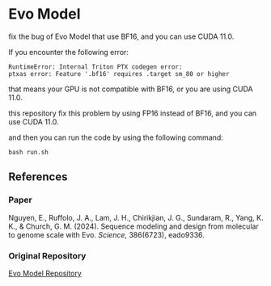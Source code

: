 # Evo Model

fix the bug of Evo Model that use BF16, and you can use CUDA 11.0.

If you encounter the following error:
```
RuntimeError: Internal Triton PTX codegen error: 
ptxas error: Feature '.bf16' requires .target sm_80 or higher
```

that means your GPU is not compatible with BF16, or you are using CUDA 11.0.

this repository fix this problem by using FP16 instead of BF16, and you can use CUDA 11.0.

and then you can run the code by using the following command:
```
bash run.sh
```

## References

### Paper
Nguyen, E., Ruffolo, J. A., Lam, J. H., Chirikjian, J. G., Sundaram, R., Yang, K. K., & Church, G. M. (2024). Sequence modeling and design from molecular to genome scale with Evo. *Science*, 386(6723), eado9336.

### Original Repository
[Evo Model Repository](https://github.com/evo-design/evo)